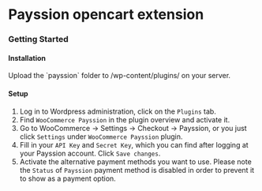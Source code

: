 Payssion opencart extension
=================

<h3>Getting Started</h3>

<h4>Installation</h4>
Upload the `payssion` folder to /wp-content/plugins/ on your server.

<h4>Setup</h4>

1. Log in to Wordpress administration, click on the `Plugins` tab.
2. Find `WooCommerce Payssion` in the plugin overview and activate it.
3. Go to WooCommerce -> Settings -> Checkout -> Payssion, or you just click `Settings` under `WooCommerce Payssion` plugin.
4. Fill in your `API Key` and `Secret Key`, which you can find after logging at your Payssion account. Click `Save changes`.
5. Activate the alternative payment methods you want to use. Please note the `Status` of `Payssion` payment method is disabled in order to prevent it to show as a payment option.
